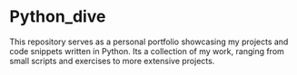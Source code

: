 # Python_dive
This repository serves as a personal portfolio showcasing my projects and code snippets written in Python. Its a collection of my work, ranging from small scripts and exercises to more extensive projects.
